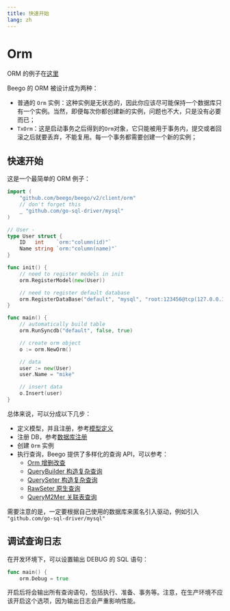 ```yaml
---
title: 快速开始
lang: zh
---
```


# Orm

ORM 的例子在[这里](https://github.com/beego/beego-example/tree/master/orm)

Beego 的 ORM 被设计成为两种：

- 普通的 `Orm` 实例：这种实例是无状态的，因此你应该尽可能保持一个数据库只有一个实例。当然，即便每次你都创建新的实例，问题也不大，只是没有必要而已；
- `TxOrm`：这是启动事务之后得到的`Orm`对象，它只能被用于事务内，提交或者回滚之后就要丢弃，不能复用。每一个事务都需要创建一个新的实例；

## 快速开始

这是一个最简单的 ORM 例子：

```go
import (
	"github.com/beego/beego/v2/client/orm"
	// don't forget this
	_ "github.com/go-sql-driver/mysql"
)

// User -
type User struct {
	ID   int    `orm:"column(id)"`
	Name string `orm:"column(name)"`
}

func init() {
	// need to register models in init
	orm.RegisterModel(new(User))

	// need to register default database
	orm.RegisterDataBase("default", "mysql", "root:123456@tcp(127.0.0.1:3306)/beego?charset=utf8")
}

func main() {
	// automatically build table
	orm.RunSyncdb("default", false, true)

	// create orm object
	o := orm.NewOrm()

	// data
	user := new(User)
	user.Name = "mike"

	// insert data
	o.Insert(user)
}

```

总体来说，可以分成以下几步：

- 定义模型，并且注册，参考[模型定义](./model.md)
- 注册 DB，参考[数据库注册](./db.md)
- 创建 `Orm` 实例
- 执行查询，Beego 提供了多样化的查询 API，可以参考：
  - [Orm 增删改查](orm.md)
  - [QueryBuilder 构造复杂查询](./query_builder.md)
  - [QuerySeter 构造复杂查询](./query_seter.md)
  - [RawSeter 原生查询](./raw_seter.md)
  - [QueryM2Mer 关联表查询](./query_m2m.md)

需要注意的是，一定要根据自己使用的数据库来匿名引入驱动，例如引入 `"github.com/go-sql-driver/mysql"`

## 调试查询日志

在开发环境下，可以设置输出 DEBUG 的 SQL 语句：

```go
func main() {
	orm.Debug = true
```

开启后将会输出所有查询语句，包括执行、准备、事务等。注意，在生产环境不应该开启这个选项，因为输出日志会严重影响性能。
